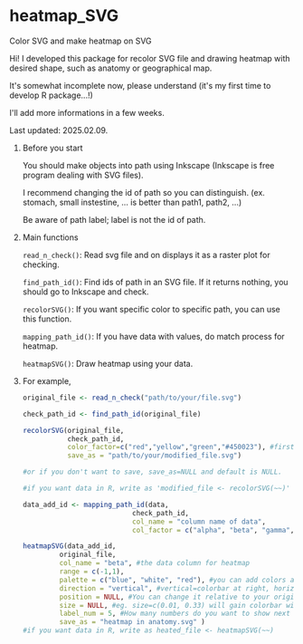 # heatmap_SVG

Color SVG and make heatmap on SVG

Hi! I developed this package for recolor SVG file and drawing heatmap with desired shape, such as anatomy or geographical map.

It's somewhat incomplete now, please understand (it's my first time to develop R package...!)

I'll add more informations in a few weeks.

Last updated: 2025.02.09.

1) Before you start

    You should make objects into path using Inkscape (Inkscape is free program dealing with SVG files).

    I recommend changing the id of path so you can distinguish. (ex. stomach, small instestine, ... is better than path1, path2, ...)

    Be aware of path label; label is not the id of path.

3) Main functions

    `read_n_check()`: Read svg file and on displays it as a raster plot for checking.

    `find_path_id()`: Find ids of path in an SVG file. If it returns nothing, you should go to Inkscape and check.

    `recolorSVG()`: If you want specific color to specific path, you can use this function.

    `mapping_path_id()`: If you have data with values, do match process for heatmap.

    `heatmapSVG()`: Draw heatmap using your data.

5) For example,

    ```R
    original_file <- read_n_check("path/to/your/file.svg")

    check_path_id <- find_path_id(original_file)

    recolorSVG(original_file,
               check_path_id,
               color_factor=c("red","yellow","green","#450023"), #first path in check_path_id will be red, second yellow, ...
               save_as = "path/to/your/modified_file.svg")

    #or if you don't want to save, save_as=NULL and default is NULL.

    #if you want data in R, write as 'modified_file <- recolorSVG(~~)'

    data_add_id <- mapping_path_id(data,
                               check_path_id,
                               col_name = "column name of data",
                               col_factor = c("alpha", "beta", "gamma", "delta")) #first in check_path_id will match with alpha, second with beta, ...

    heatmapSVG(data_add_id,
             original_file,
             col_name = "beta", #the data column for heatmap
             range = c(-1,1),
             palette = c("blue", "white", "red"), #you can add colors as much as you can
             direction = "vertical", #vertical=colorbar at right, horizontal=colorbar at bottom.
             position = NULL, #You can change it relative to your original_file's width and height.
             size = NULL, #eg. size=c(0.01, 0.33) will gain colorbar with 0.01×width and 0.33×height size.
             label_num = 5, #How many numbers do you want to show next to the colorbar.
             save_as = "heatmap in anatomy.svg" )
    #if you want data in R, write as heated_file <- heatmapSVG(~~)
    ```

